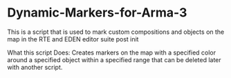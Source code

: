 # Dynamic-Markers-for-Arma-3
This is a script that is used to mark custom compositions and objects on the map in the RTE and EDEN editor suite post init

What this script Does: Creates markers on the map with a specified color around a specified object within a specified range that can be deleted later with another script.
